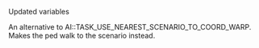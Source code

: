 Updated variables

An alternative to AI::TASK_USE_NEAREST_SCENARIO_TO_COORD_WARP. Makes the ped walk to the scenario instead.